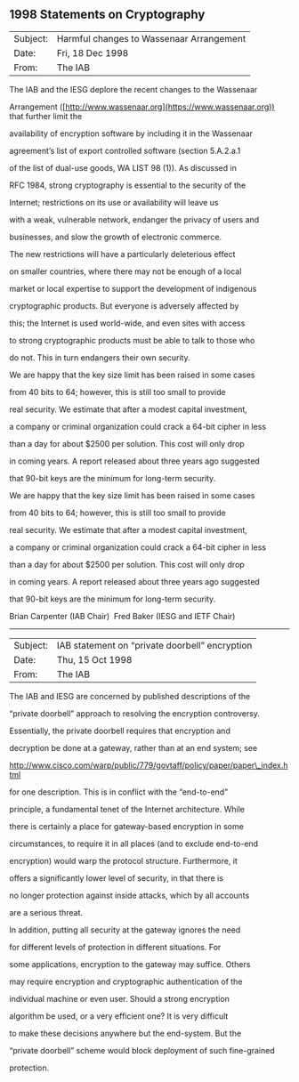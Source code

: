 
1998 Statements on Cryptography
-------------------------------




|  |  |
| --- | --- |
| Subject: | Harmful changes to Wassenaar Arrangement |
| Date: | Fri, 18 Dec 1998 |
| From: | The IAB |


The IAB and the IESG deplore the recent changes to the Wassenaar  

Arrangement ([http://www.wassenaar.org](https://www.wassenaar.org)) that further limit the  

availability of encryption software by including it in the Wassenaar  

agreement’s list of export controlled software (section 5.A.2.a.1  

of the list of dual-use goods, WA LIST 98 (1)). As discussed in  

RFC 1984, strong cryptography is essential to the security of the  

Internet; restrictions on its use or availability will leave us  

with a weak, vulnerable network, endanger the privacy of users and  

businesses, and slow the growth of electronic commerce.


The new restrictions will have a particularly deleterious effect  

on smaller countries, where there may not be enough of a local  

market or local expertise to support the development of indigenous  

cryptographic products. But everyone is adversely affected by  

this; the Internet is used world-wide, and even sites with access  

to strong cryptographic products must be able to talk to those who  

do not. This in turn endangers their own security.


We are happy that the key size limit has been raised in some cases  

from 40 bits to 64; however, this is still too small to provide  

real security. We estimate that after a modest capital investment,  

a company or criminal organization could crack a 64-bit cipher in less  

than a day for about $2500 per solution. This cost will only drop  

in coming years. A report released about three years ago suggested  

that 90-bit keys are the minimum for long-term security.


We are happy that the key size limit has been raised in some cases  

from 40 bits to 64; however, this is still too small to provide  

real security. We estimate that after a modest capital investment,  

a company or criminal organization could crack a 64-bit cipher in less  

than a day for about $2500 per solution. This cost will only drop  

in coming years. A report released about three years ago suggested  

that 90-bit keys are the minimum for long-term security.


 Brian Carpenter (IAB Chair) 
Fred Baker (IESG and IETF Chair)





---




|  |  |
| --- | --- |
| Subject: | IAB statement on “private doorbell” encryption |
| Date: | Thu, 15 Oct 1998 |
| From: | The IAB |


The IAB and IESG are concerned by published descriptions of the  

“private doorbell” approach to resolving the encryption controversy.  

Essentially, the private doorbell requires that encryption and  

decryption be done at a gateway, rather than at an end system; see  

http://www.cisco.com/warp/public/779/govtaff/policy/paper/paper\_index.html  

for one description. This is in conflict with the “end-to-end”  

principle, a fundamental tenet of the Internet architecture. While  

there is certainly a place for gateway-based encryption in some  

circumstances, to require it in all places (and to exclude end-to-end  

encryption) would warp the protocol structure. Furthermore, it  

offers a significantly lower level of security, in that there is  

no longer protection against inside attacks, which by all accounts  

are a serious threat.


In addition, putting all security at the gateway ignores the need  

for different levels of protection in different situations. For  

some applications, encryption to the gateway may suffice. Others  

may require encryption and cryptographic authentication of the  

individual machine or even user. Should a strong encryption  

algorithm be used, or a very efficient one? It is very difficult  

to make these decisions anywhere but the end-system. But the  

“private doorbell” scheme would block deployment of such fine-grained  

protection.


